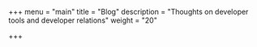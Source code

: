 +++
menu = "main"
title = "Blog"
description = "Thoughts on developer tools and developer relations"
weight = "20"

+++
